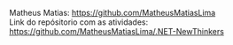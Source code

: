 Matheus Matias: https://github.com/MatheusMatiasLima <br>
Link do repósitorio com as atividades: https://github.com/MatheusMatiasLima/.NET-NewThinkers
